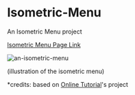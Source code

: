 # Isometric-Menu
An Isometric Menu project

[Isometric Menu Page Link](https://mjnicholl.github.io/Isometric-Menu/)

![an-isometric-menu](https://github.com/MJNicholl/Isometric-Menu/assets/128494196/fc331271-970f-4cc6-ae7f-f0346ec6dba0)

(illustration of the isometric menu)

*credits: based on [Online Tutorial](https://www.youtube.com/@OnlineTutorialsYT)'s project

